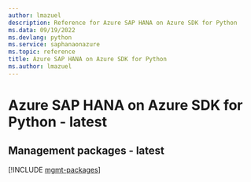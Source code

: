 ```yaml
---
author: lmazuel
description: Reference for Azure SAP HANA on Azure SDK for Python
ms.data: 09/19/2022
ms.devlang: python
ms.service: saphanaonazure
ms.topic: reference
title: Azure SAP HANA on Azure SDK for Python
ms.author: lmazuel
---
```

# Azure SAP HANA on Azure SDK for Python - latest

## Management packages - latest
[!INCLUDE [mgmt-packages](sap-hana-on-azure-mgmt-index.md)]